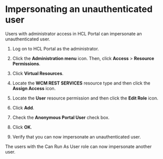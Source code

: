 # Impersonating an unauthenticated user

Users with administrator access in HCL Portal can impersonate an unauthenticated user.

1.  Log on to HCL Portal as the administrator.

2.  Click the **Administration menu** icon. Then, click **Access** \> **Resource Permissions**.

3.  Click **Virtual Resources**.

4.  Locate the **WCM REST SERVICES** resource type and then click the **Assign Access** icon.

5.  Locate the **User** resource permission and then click the **Edit Role** icon.

6.  Click **Add**.

7.  Check the **Anonymous Portal User** check box.

8.  Click **OK**.

9.  Verify that you can now impersonate an unauthenticated user.


The users with the Can Run As User role can now impersonate another user.


